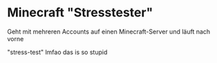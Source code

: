 # Minecraft "Stresstester"
Geht mit mehreren Accounts auf einen Minecraft-Server und läuft nach vorne

"stress-test" lmfao das is so stupid
